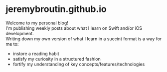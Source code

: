 # jeremybroutin.github.io

Welcome to my personal blog!  
I'm publishing weekly posts about what I learn on Swift and/or iOS development.  
Writing down my own version of what I learn in a succint format is a way for me to:
- instore a reading habit
- satisfy my curiosity in a structured fashion
- fortify my understanding of key concepts/features/technologies
